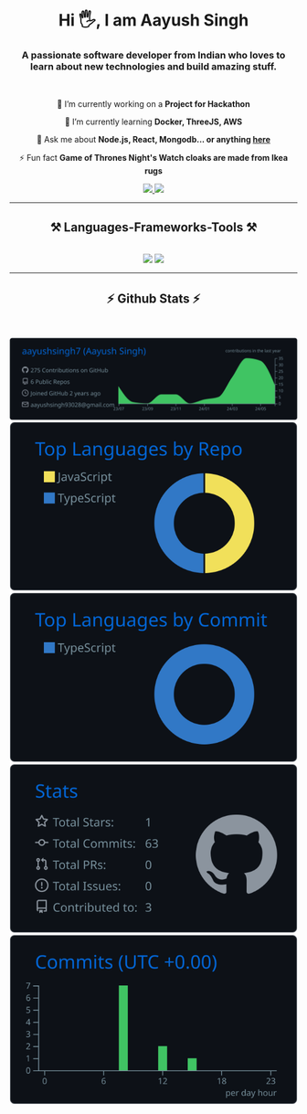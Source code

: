 <h1 align="center">
  Hi 🖐, I am Aayush Singh
</h1>

<h3 align="center">A passionate software developer from Indian who loves to learn about new technologies and build amazing stuff. </h3>

<br/>

<div align="center">
 
 🔭 I’m currently working on a **Project for Hackathon**
 
 🌱 I’m currently learning **Docker, ThreeJS, AWS**

💬 Ask me about **Node.js, React, Mongodb... or anything [here](https://github.com/aayushsingh7/aayushsingh7/issues)**

⚡ Fun fact **Game of Thrones Night's Watch cloaks are made from Ikea rugs**

 </div>
 
<div align="center"> 
  <a href="mailto:aayushsingh93028@gmail.com">
    <img src="https://img.shields.io/badge/Gmail-333333?style=for-the-badge&logo=gmail&logoColor=red" />
  </a>
  <a href="https://www.linkedin.com/in/aayush-singh-04535b315/" target="_blank">
    <img src="https://img.shields.io/badge/LinkedIn-0077B5?style=for-the-badge&logo=linkedin&logoColor=white" target="_blank" />
  </a>
</div>
 <hr/>
 
<h2 align="center">⚒️ Languages-Frameworks-Tools ⚒️</h2>
<br/>
<div align="center">
    <img src="https://skillicons.dev/icons?i=html,css,scss,react,nextjs,threejs,vscode,github,git" />
    <img src="https://skillicons.dev/icons?i=nodejs,javascript,typescript,express,mongodb,graphql" /><br>
</div>

<hr/>

<h2 align="center">⚡ Github Stats ⚡</h2>
<br>
<div align="center">

[![](https://raw.githubusercontent.com/aayushsingh7/aayushsingh7/master/profile-summary-card-output/github_dark/0-profile-details.svg)](https://github.com/vn7n24fzkq/github-profile-summary-cards)
[![](https://raw.githubusercontent.com/aayushsingh7/aayushsingh7/master/profile-summary-card-output/github_dark/1-repos-per-language.svg)](https://github.com/vn7n24fzkq/github-profile-summary-cards) [![](https://raw.githubusercontent.com/aayushsingh7/aayushsingh7/master/profile-summary-card-output/github_dark/2-most-commit-language.svg)](https://github.com/vn7n24fzkq/github-profile-summary-cards)
[![](https://raw.githubusercontent.com/aayushsingh7/aayushsingh7/master/profile-summary-card-output/github_dark/3-stats.svg)](https://github.com/vn7n24fzkq/github-profile-summary-cards) [![](https://raw.githubusercontent.com/aayushsingh7/aayushsingh7/master/profile-summary-card-output/github_dark/4-productive-time.svg)](https://github.com/vn7n24fzkq/github-profile-summary-cards)

</div>
